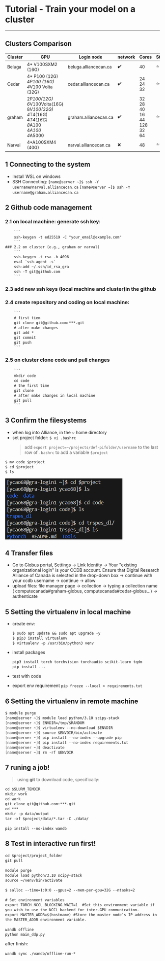 # Tutorial - Train your model on a cluster
---

## Clusters Comparison

| Cluster  | GPU | Login node | network  |Cores|Stars  |
|----------|----------|----------|----------|----------|----------|
| Beluga    | 4* V100SXM2 (16G)   | beluga.alliancecan.ca  | :heavy_check_mark:  |40|:star: |
| Cedar    | 4* P100 (12G)<br> 4*P100 (16G)<br> 4*V100 Volta (32G)    | cedar.alliancecan.ca   |:heavy_check_mark:|24<br> 24<br> 32| :star::star: |
| graham    | 2*P100(12G)<br> 6*V100Volta(16G)<br> 8*V100(32G)<br> 4*T4(16G)<br> 4*T4(16G)<br> 8*A100<br> 4*A100<br> 4*A5000 | graham.alliancecan.ca   |:heavy_check_mark: | 32<br> 28<br> 40<br> 16<br> 44<br> 128<br> 32<br> 64<br>|:star::star::star:  |   
| Narval    | 4*A100SXM4 (40G)   | narval.alliancecan.ca   |:x: | 48|:star::star::star: |

## 1 Connecting to the system

   - Install WSL on windows
   - SSH Connecting: 
    `[name@server ~]$ ssh -Y username@narval.alliancecan.ca`
    `[name@server ~]$ ssh -Y username@graham.alliancecan.ca`

## 2 Github code management
   ### 2.1 on local machine: generate ssh key:
        ```
        ssh-keygen -t ed25519 -C "your_email@example.com"
        ```
    ### 2.2 on cluster (e.g., graham or narval)
        ```
        ssh-keygen -t rsa -b 4096
        eval `ssh-agent -s`
        ssh-add ~/.ssh/id_rsa_gra
        ssh -T git@github.com
        ```
   ### 2.3 add new ssh keys (local machine and cluster)in the github
   ### 2.4 create repository and coding on local machine:
   
        ```
        # first tiem
        git clone git@github.com:***.git
        # after make changes
        git add *
        git commit
        git push
        ```
        
   ### 2.5 on cluster clone code and pull changes
   
        ```
        mkdir code
        cd code
        # the first time
        git clone 
        # after make changes in local machine
        git pull
        ```
        
## 3 Confirm the filesystems
   - when log into Alliance, in the ~ home directory
   - set project folder: 
    `$ vi .bashrc`
        > add `export project=~/projects/def-pifolder/username` to the last row of `.bashrc` to add a variable `$project`
   ```
   $ mv code $project
   $ cd $project
   $ ls
   ```
   ![alt text](./img/image-3.png)

## 4 Transfer files
   - Go to [Globus](https://globus.alliancecan.ca/file-manager) portal, Settings ->  Link Identity -> Your "existing organizational login" is your CCDB account. Ensure that Digital Research Alliance of Canada is selected in the drop-down box -> continue with your ccdb username -> continue -> allow
   - upload files: file manager page -> collection -> typing a collection name ( computecanada#graham-globus, computecanada#cedar-globus...) -> authenticate

## 5 Setting the virtualenv in local machine
   - create env:
      ```
      $ sudo apt update && sudo apt upgrade -y
      $ pip3 install virtualenv
      $ virtualenv -p /usr/bin/python3 venv
      ```
   - install packages
      ```
      pip3 install torch torchvision torchaudio scikit-learn tqdm
      pip install ...
      
      ```
   - test with code

   - export env requirement
      `pip freeze --local > requirements.txt`

## 6 Setting the virtualenv in remote machine

```
$ module purge
[name@server ~]$ module load python/3.10 scipy-stack
[name@server ~]$ ENVDIR=/tmp/$RANDOM
[name@server ~]$ virtualenv --no-download $ENVDIR
[name@server ~]$ source $ENVDIR/bin/activate
[name@server ~]$ pip install --no-index --upgrade pip
[name@server ~]$ pip install --no-index requirements.txt
[name@server ~]$ deactivate
[name@server ~]$ rm -rf $ENVDIR

```

## 7 runing a job!

> using **git** to download code, specifically:

```
cd $SLURM_TEMDIR
mkdir work
cd work
git clone git@github.com:***.git
cd ***
mkdir -p data/output
tar -xf $project/data/*.tar -C ./data/

pip install --no-index wandb

``` 

## 8 Test in interactive run first!

```
cd $project/project_folder
git pull

module purge
module load python/3.10 scipy-stack
source ~/venv/bin/activate

$ salloc --time=1:0:0 --gpus=2 --mem-per-gpu=32G --ntasks=2

# Set environment variables
export TORCH_NCCL_BLOCKING_WAIT=1  #Set this environment variable if you wish to use the NCCL backend for inter-GPU communication.
export MASTER_ADDR=$(hostname) #Store the master node’s IP address in the MASTER_ADDR environment variable.

wandb offline
python main_ddp.py

```

after finish:

`wandb sync ./wandb/offline-run-*`
